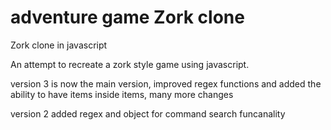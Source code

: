 # adventure game Zork clone
Zork clone in javascript

An attempt to recreate a zork style game using javascript. 

version 3 is now the main version, improved regex functions and added the ability to have items inside items, many more changes

version 2 added regex and object for command search funcanality

